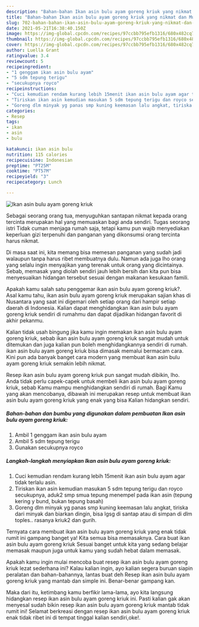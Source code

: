 ```yaml
---
description: "Bahan-bahan Ikan asin bulu ayam goreng kriuk yang nikmat dan Mudah Dibuat"
title: "Bahan-bahan Ikan asin bulu ayam goreng kriuk yang nikmat dan Mudah Dibuat"
slug: 702-bahan-bahan-ikan-asin-bulu-ayam-goreng-kriuk-yang-nikmat-dan-mudah-dibuat
date: 2021-05-21T16:38:40.150Z
image: https://img-global.cpcdn.com/recipes/97ccbb795efb1316/680x482cq70/ikan-asin-bulu-ayam-goreng-kriuk-foto-resep-utama.jpg
thumbnail: https://img-global.cpcdn.com/recipes/97ccbb795efb1316/680x482cq70/ikan-asin-bulu-ayam-goreng-kriuk-foto-resep-utama.jpg
cover: https://img-global.cpcdn.com/recipes/97ccbb795efb1316/680x482cq70/ikan-asin-bulu-ayam-goreng-kriuk-foto-resep-utama.jpg
author: Luella Grant
ratingvalue: 3.4
reviewcount: 5
recipeingredient:
- "1 genggam ikan asin bulu ayam"
- "5 sdm tepung terigu"
- "secukupnya royco"
recipeinstructions:
- "Cuci kemudian rendam kurang lebih 15menit ikan asin bulu ayam agar tidak terlalu asin."
- "Tiriskan ikan asin kemudian masukan 5 sdm tepung terigu dan royco secukupnya, aduk2 smp smua tepung menempel pada ikan asin (tepung kering y bund, bukan tepung basah)"
- "Goreng dlm minyak yg panas smp kuning keemasan lalu angkat, tiriska dari minyak dan biarkan dingin, bisa lgsg di santap atau di simpan di dlm toples.. rasanya kriuk2 dan gurih."
categories:
- Resep
tags:
- ikan
- asin
- bulu

katakunci: ikan asin bulu 
nutrition: 115 calories
recipecuisine: Indonesian
preptime: "PT25M"
cooktime: "PT57M"
recipeyield: "3"
recipecategory: Lunch

---
```



![Ikan asin bulu ayam goreng kriuk](https://img-global.cpcdn.com/recipes/97ccbb795efb1316/680x482cq70/ikan-asin-bulu-ayam-goreng-kriuk-foto-resep-utama.jpg)

Sebagai seorang orang tua, menyuguhkan santapan nikmat kepada orang tercinta merupakan hal yang memuaskan bagi anda sendiri. Tugas seorang istri Tidak cuman menjaga rumah saja, tetapi kamu pun wajib menyediakan keperluan gizi terpenuhi dan panganan yang dikonsumsi orang tercinta harus nikmat.

Di masa  saat ini, kita memang bisa memesan panganan yang sudah jadi walaupun tanpa harus ribet membuatnya dulu. Namun ada juga lho orang yang selalu ingin menyajikan yang terenak untuk orang yang dicintainya. Sebab, memasak yang diolah sendiri jauh lebih bersih dan kita pun bisa menyesuaikan hidangan tersebut sesuai dengan makanan kesukaan famili. 



Apakah kamu salah satu penggemar ikan asin bulu ayam goreng kriuk?. Asal kamu tahu, ikan asin bulu ayam goreng kriuk merupakan sajian khas di Nusantara yang saat ini digemari oleh setiap orang dari hampir setiap daerah di Indonesia. Kalian dapat menghidangkan ikan asin bulu ayam goreng kriuk sendiri di rumahmu dan dapat dijadikan hidangan favorit di akhir pekanmu.

Kalian tidak usah bingung jika kamu ingin memakan ikan asin bulu ayam goreng kriuk, sebab ikan asin bulu ayam goreng kriuk sangat mudah untuk ditemukan dan juga kalian pun boleh menghidangkannya sendiri di rumah. ikan asin bulu ayam goreng kriuk bisa dimasak memalui bermacam cara. Kini pun ada banyak banget cara modern yang membuat ikan asin bulu ayam goreng kriuk semakin lebih nikmat.

Resep ikan asin bulu ayam goreng kriuk pun sangat mudah dibikin, lho. Anda tidak perlu capek-capek untuk membeli ikan asin bulu ayam goreng kriuk, sebab Kamu mampu menghidangkan sendiri di rumah. Bagi Kamu yang akan mencobanya, dibawah ini merupakan resep untuk membuat ikan asin bulu ayam goreng kriuk yang enak yang bisa Kalian hidangkan sendiri.

<!--inarticleads1-->

##### Bahan-bahan dan bumbu yang digunakan dalam pembuatan Ikan asin bulu ayam goreng kriuk:

1. Ambil 1 genggam ikan asin bulu ayam
1. Ambil 5 sdm tepung terigu
1. Gunakan secukupnya royco




<!--inarticleads2-->

##### Langkah-langkah menyiapkan Ikan asin bulu ayam goreng kriuk:

1. Cuci kemudian rendam kurang lebih 15menit ikan asin bulu ayam agar tidak terlalu asin.
1. Tiriskan ikan asin kemudian masukan 5 sdm tepung terigu dan royco secukupnya, aduk2 smp smua tepung menempel pada ikan asin (tepung kering y bund, bukan tepung basah)
1. Goreng dlm minyak yg panas smp kuning keemasan lalu angkat, tiriska dari minyak dan biarkan dingin, bisa lgsg di santap atau di simpan di dlm toples.. rasanya kriuk2 dan gurih.




Ternyata cara membuat ikan asin bulu ayam goreng kriuk yang enak tidak rumit ini gampang banget ya! Kita semua bisa memasaknya. Cara buat ikan asin bulu ayam goreng kriuk Sesuai banget untuk kita yang sedang belajar memasak maupun juga untuk kamu yang sudah hebat dalam memasak.

Apakah kamu ingin mulai mencoba buat resep ikan asin bulu ayam goreng kriuk lezat sederhana ini? Kalau kalian ingin, ayo kalian segera buruan siapin peralatan dan bahan-bahannya, lantas buat deh Resep ikan asin bulu ayam goreng kriuk yang mantab dan simple ini. Benar-benar gampang kan. 

Maka dari itu, ketimbang kamu berfikir lama-lama, ayo kita langsung hidangkan resep ikan asin bulu ayam goreng kriuk ini. Pasti kalian gak akan menyesal sudah bikin resep ikan asin bulu ayam goreng kriuk mantab tidak rumit ini! Selamat berkreasi dengan resep ikan asin bulu ayam goreng kriuk enak tidak ribet ini di tempat tinggal kalian sendiri,oke!.

